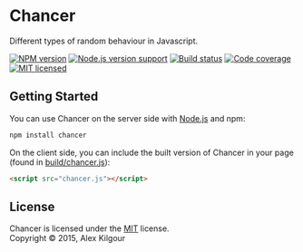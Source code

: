Chancer
=======

Different types of random behaviour in Javascript.

[![NPM version][shield-npm]][info-npm]
[![Node.js version support][shield-node]][info-node]
[![Build status][shield-build]][info-build]
[![Code coverage][shield-coverage]][info-coverage]
[![MIT licensed][shield-license]][info-license]

Getting Started
---------------

You can use Chancer on the server side with [Node.js](node) and npm:

```sh
npm install chancer
```

On the client side, you can include the built version of Chancer in your page (found in [build/chancer.js](build/chancer.js)):

```html
<script src="chancer.js"></script>
```

License
-------

Chancer is licensed under the [MIT][info-license] license.  
Copyright &copy; 2015, Alex Kilgour

[info-coverage]: https://coveralls.io/github/howlingmad/chancer
[info-license]: LICENSE
[info-node]: package.json
[info-npm]: https://www.npmjs.com/package/chancer
[info-build]: https://travis-ci.org/howlingmad/chancer

[shield-coverage]: https://img.shields.io/coveralls/howlingmad/chancer.svg
[shield-license]: https://img.shields.io/badge/license-MIT-blue.svg
[shield-node]: https://img.shields.io/badge/node.js%20support-0.10–4-brightgreen.svg
[shield-npm]: https://img.shields.io/npm/v/chancer.svg

[shield-build]: https://img.shields.io/travis/howlingmad/chancer/master.svg
